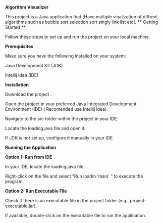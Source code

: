 **Algorithm Visualizer**


This project is a Java application that [Have multiple viualization of diffrent algorithms such as bubble sort selection sort singly link list etc].
**
Getting Started
**

Follow these steps to set up and run the project on your local machine.



**Prerequisites**


Make sure you have the following installed on your system:

Java Development Kit (JDK)


Intellij Idea (IDE)


**Installation**


Download the project .


Open the project in your preferred Java Integrated Development Environment (IDE) ( Recomended use Intellij Idea).


Navigate to the src folder within the project in your IDE.


Locate the loading.java file and open it.



If JDK is not set up, configure it manually in your IDE.


**Running the Application**


**Option 1: Run from IDE**


In your IDE, locate the loading.java file.


Right-click on the file and select "Run loadin 'main' "  to execute the program.


**Option 2: Run Executable File**


Check if there is an executable file in the project folder (e.g., project-executable.jar).


If available, double-click on the executable file to run the application.

